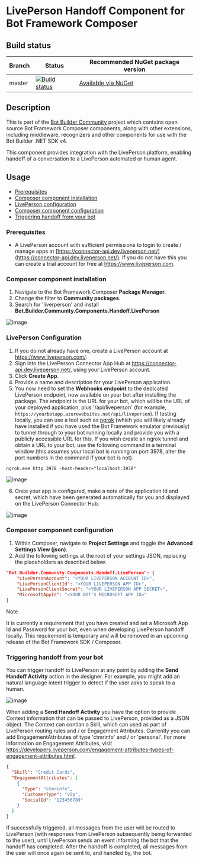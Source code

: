 ﻿# LivePerson Handoff Component for Bot Framework Composer

## Build status
| Branch | Status | Recommended NuGet package version |
| ------ | ------ | ------ |
| master | [![Build status](https://ci.appveyor.com/api/projects/status/b9123gl3kih8x9cb?svg=true)](https://ci.appveyor.com/project/garypretty/botbuilder-community) | [Available via NuGet](https://www.nuget.org/packages/Bot.Builder.Community.Components.Handoff.LivePerson/) |

## Description

This is part of the [Bot Builder Community](https://github.com/botbuildercommunity) project which contains open source Bot Framework Composer components, along with other extensions, including middleware, recognizers and other components for use with the Bot Builder .NET SDK v4.

This component provides integration with the LivePerson platform, enabling handoff of a conversation to a LivePerson automated or human agent.

## Usage

* [Prerequisites](#prerequisites)
* [Composer component installation](#composer-component-installation)
* [LivePerson configuration](#liveperson-configuration)
* [Composer component configuration](#composer-component-configuration)
* [Triggering handoff from your bot](#triggering-handoff-from-your-bot)

### Prerequisites

* A LivePerson account with sufficient permissions to login to create / manage apps at  [https://connector-api.dev.liveperson.net/](https://connector-api.dev.liveperson.net/). If you do not have this you can create a trial account for free at https://www.liveperson.com.

### Composer component installation

1. Navigate to the Bot Framework Composer **Package Manager**.
2. Change the filter to **Community packages**.
3. Search for 'liverperson' and install **Bot.Builder.Community.Components.Handoff.LivePerson**

![image](https://user-images.githubusercontent.com/3900649/115234449-f3fe2580-a110-11eb-95f4-e549cd14ceea.png)

### LivePerson Configuration

1. If you do not already have one, create a LivePerson account at https://www.liveperson.com/.
2. Sign into the LivePerson Connector App Hub at https://connector-api.dev.liveperson.net/, using your LivePerson account.
3. Click **Create App**.
4. Provide a name and description for your LivePerson application.
5. You now need to set the **Webhooks endpoint** to the dedicated LivePerson endpoint, now available on your bot after installing the package. The endpoint is the URL for your bot, which will be the URL of your deployed application, plus '/api/liveperson' (for example, `https://yourbotapp.azurewebsites.net/api/liveperson`). If testing locally, you can use a tool such as [ngrok](https://www.ngrok.com) (which you will likely already have installed if you have used the Bot Framework emulator previously) to tunnel through to your bot running locally and provide you with a publicly accessible URL for this. If you wish create an ngrok tunnel and obtain a URL to your bot, use the following command in a terminal window (this assumes your local bot is running on port 3978, alter the port numbers in the command if your bot is not).
 
```
ngrok.exe http 3978 -host-header="localhost:3978"
```

![image](https://user-images.githubusercontent.com/3900649/115234852-68d15f80-a111-11eb-865b-43085418c26a.png)

6. Once your app is configured, make a note of the application Id and secret, which have been generated automatically for you and displayed on the LivePerson Connector Hub.

![image](https://user-images.githubusercontent.com/3900649/115234991-90c0c300-a111-11eb-877f-0ddb8df6421f.png)

### Composer component configuration

1. Within Composer, navigate to **Project Settings** and toggle the **Advanced Settings View (json)**.
2. Add the following settings at the root of your settings JSON, replacing the placeholders as described below.

```json
"Bot.Builder.Community.Components.Handoff.LivePerson": {
    "LivePersonAccount": "<YOUR LIVEPERSON ACCOUNT ID>",
    "LivePersonClientId": "<YOUR LIVEPERSON APP ID>",
    "LivePersonClientSecret": "<YOUR LIVEPERSON APP SECRET>",
    "MicrosoftAppId": "<YOUR BOT'S MICROSOFT APP ID>"
}
```

> [!NOTE]
> It is currently a requirement that you have created and set a Microsoft App Id and Password for your bot, even when developing LivePerson handoff locally.  This requirement is temporary and will be removed in an upcoming release of the Bot Framework SDK / Composer.

### Triggering handoff from your bot

You can trigger handoff to LivePerson at any point by adding the **Send Handoff Activity** action in the designer. For example, you might add an natural language intent trigger to detect if the user asks to speak to a human.

![image](https://user-images.githubusercontent.com/3900649/115235187-d1204100-a111-11eb-8dee-bcfb63b76347.png)

When adding a **Send Handoff Activity** you have the option to provide Context information that can be passed to LivePerson, provided as a JSON object. The Context can contian a Skill, which can used as part of LivePerson routing rules and / or Engagement Attributes. Currently you can add EngagementAttributes of type 'ctmrinfo' and / or 'personal'. For more information on Engagement Attributes, visit https://developers.liveperson.com/engagement-attributes-types-of-engagement-attributes.html. 

```json
{
  "Skill": "Credit Cards",
  "EngagementAttributes": [
    {
      "Type": "ctmrinfo",
      "CustomerType": "vip",
      "SocialId": "123456789"
    }
  ]
}
```

If successfully triggered, all messages from the user will be routed to LivePerson (with responses from LivePerson subsequently being forwarded to the user), until LivePerson sends an event informing the bot that the handoff has completed. After the handoff is completed, all messages from the user will once again be sent to, and handled by, the bot.
